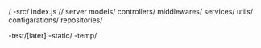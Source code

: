 /
  -src/
      index.js // server
      models/
      controllers/
      middlewares/
      services/
      utils/
      configarations/
      repositories/

  -test/[later]
  -static/
  -temp/




